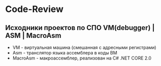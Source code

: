 # Code-Review
## Исходники проектов по СПО VM(debugger) | ASM | MacroAsm  
  
 * VM - виртуальная машина (смешанная с адресными регистрами)  
 * Asm - транслятор языка ассемблера в коды ВМ  
 * MacroAsm - макроассемблер, реализован на C# .NET CORE 2.0  
